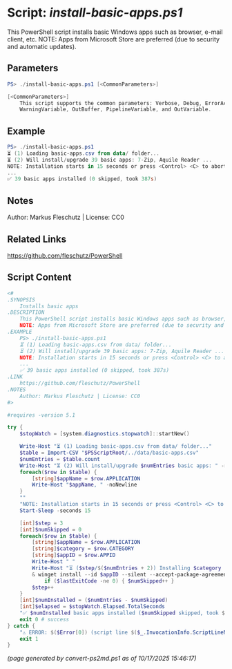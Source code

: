 Script: *install-basic-apps.ps1*
========================

This PowerShell script installs basic Windows apps such as browser, e-mail client, etc.
NOTE: Apps from Microsoft Store are preferred (due to security and automatic updates).

Parameters
----------
```powershell
PS> ./install-basic-apps.ps1 [<CommonParameters>]

[<CommonParameters>]
    This script supports the common parameters: Verbose, Debug, ErrorAction, ErrorVariable, WarningAction, 
    WarningVariable, OutBuffer, PipelineVariable, and OutVariable.
```

Example
-------
```powershell
PS> ./install-basic-apps.ps1
⏳ (1) Loading basic-apps.csv from data/ folder...
⏳ (2) Will install/upgrade 39 basic apps: 7-Zip, Aquile Reader ...
NOTE: Installation starts in 15 seconds or press <Control> <C> to abort...
...
✅ 39 basic apps installed (0 skipped, took 387s)

```

Notes
-----
Author: Markus Fleschutz | License: CC0

Related Links
-------------
https://github.com/fleschutz/PowerShell

Script Content
--------------
```powershell
<#
.SYNOPSIS
	Installs basic apps
.DESCRIPTION
	This PowerShell script installs basic Windows apps such as browser, e-mail client, etc.
	NOTE: Apps from Microsoft Store are preferred (due to security and automatic updates). 
.EXAMPLE
	PS> ./install-basic-apps.ps1
	⏳ (1) Loading basic-apps.csv from data/ folder...
	⏳ (2) Will install/upgrade 39 basic apps: 7-Zip, Aquile Reader ...
	NOTE: Installation starts in 15 seconds or press <Control> <C> to abort...
	...
	✅ 39 basic apps installed (0 skipped, took 387s)
.LINK
	https://github.com/fleschutz/PowerShell
.NOTES
	Author: Markus Fleschutz | License: CC0
#>

#requires -version 5.1

try {
	$stopWatch = [system.diagnostics.stopwatch]::startNew()

	Write-Host "⏳ (1) Loading basic-apps.csv from data/ folder..."
	$table = Import-CSV "$PSScriptRoot/../data/basic-apps.csv"
	$numEntries = $table.count
	Write-Host "⏳ (2) Will install/upgrade $numEntries basic apps: " -noNewline
	foreach($row in $table) {
		[string]$appName = $row.APPLICATION
		Write-Host "$appName, " -noNewline
	}
	""
	"NOTE: Installation starts in 15 seconds or press <Control> <C> to abort..."
	Start-Sleep -seconds 15

	[int]$step = 3
	[int]$numSkipped = 0
	foreach($row in $table) {
		[string]$appName = $row.APPLICATION
		[string]$category = $row.CATEGORY
		[string]$appID = $row.APPID
		Write-Host " "
		Write-Host "⏳ ($step/$($numEntries + 2)) Installing $category '$appName'..."
		& winget install --id $appID --silent --accept-package-agreements --accept-source-agreements
        	if ($lastExitCode -ne 0) { $numSkipped++ }
		$step++
	}
	[int]$numInstalled = ($numEntries - $numSkipped)
	[int]$elapsed = $stopWatch.Elapsed.TotalSeconds
	"✅ $numInstalled basic apps installed ($numSkipped skipped, took $($elapsed)s)"
	exit 0 # success
} catch {
	"⚠️ ERROR: $($Error[0]) (script line $($_.InvocationInfo.ScriptLineNumber))"
	exit 1
}
```

*(page generated by convert-ps2md.ps1 as of 10/17/2025 15:46:17)*
